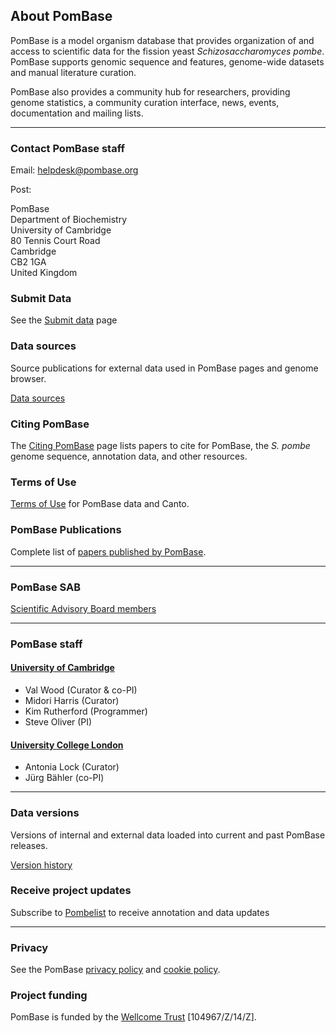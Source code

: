 ## About PomBase

PomBase is a model organism database that provides organization of
and access to scientific data for the fission yeast
*Schizosaccharomyces pombe*. PomBase supports genomic sequence and
features, genome-wide datasets and manual literature curation.

PomBase also provides a community hub for researchers, providing
genome statistics, a community curation interface, news, events,
documentation and mailing lists.

------------------------------------

### Contact PomBase staff

Email: [helpdesk@pombase.org](mailto:helpdesk@pombase.org)

Post:

PomBase\
Department of Biochemistry\
University of Cambridge\
80 Tennis Court Road\
Cambridge\
CB2 1GA\
United Kingdom

### Submit Data

See the [Submit data](submit-data) page

### Data sources

Source publications for external data used in PomBase pages and genome browser.

[Data sources](about/data-sources)

### Citing PomBase

The [Citing PomBase](/about/citing-pombase) page lists papers to cite
for PomBase, the *S. pombe* genome sequence, annotation data, and
other resources.

### Terms of Use

[Terms of Use](about/terms-of-use) for PomBase data and Canto.

### PomBase Publications

Complete list of [papers published by PomBase](about/published-by-pombase).

------------------------------------

### PomBase SAB

[Scientific Advisory Board members](about/pombase-sab)

------------------------------------

### PomBase staff

#### [University of Cambridge](http://www.cam.ac.uk/)

-   Val Wood (Curator & co-PI)
-   Midori Harris (Curator)
-   Kim Rutherford (Programmer)
-   Steve Oliver (PI)

#### [University College London](http://www.ucl.ac.uk/)

-   Antonia Lock (Curator)
-   Jürg Bähler (co-PI)

------------------------------------

### Data versions

Versions of internal and external data loaded into current and past
PomBase releases.

[Version history](about/version-history)

### Receive project updates

Subscribe to [Pombelist](https://lists.cam.ac.uk/mailman/listinfo/ucam-pombelist) to receive
annotation and data updates

------------------------------------

### Privacy

See the PomBase [privacy policy](about/privacy-policy) and [cookie policy](about/cookie-policy).

### Project funding

PomBase is funded by the [Wellcome Trust](https://wellcome.ac.uk/) \[104967/Z/14/Z\].

